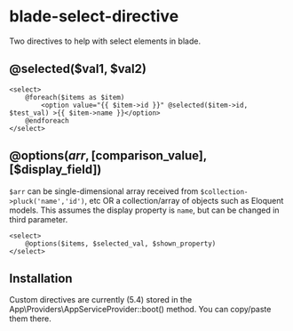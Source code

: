 # blade-select-directive

Two directives to help with select elements in blade.

## @selected($val1, $val2)

```
<select>
    @foreach($items as $item)
        <option value="{{ $item->id }}" @selected($item->id, $test_val) >{{ $item->name }}</option>
    @endforeach
</select>
```

## @options($arr, [$comparison_value], [$display_field])

`$arr` can be single-dimensional array received from `$collection->pluck('name','id')`, etc OR
a collection/array of objects such as Eloquent models. This assumes the display property is
`name`, but can be changed in third parameter.

```
<select>
    @options($items, $selected_val, $shown_property)
</select>
```

## Installation
Custom directives are currently (5.4) stored in the App\Providers\AppServiceProvider::boot() method.
You can copy/paste them there.

